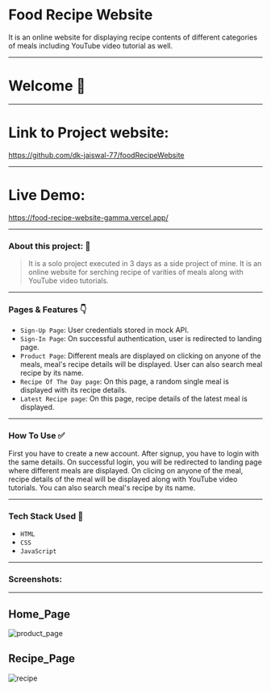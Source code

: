 # Food Recipe Website

<p>
  It is an online website for displaying recipe contents of different categories of meals including YouTube video tutorial as well. 
<p/>

---
# Welcome :wave:
---
# Link to Project website:

https://github.com/dk-jaiswal-77/foodRecipeWebsite

---

# Live Demo:

https://food-recipe-website-gamma.vercel.app/

---

### About this project: :raised_hands:

> It is a solo project executed in 3 days as a side project of mine. It is an online website for serching recipe of varities of meals along with YouTube video tutorials.

---


### Pages & Features :point_down:

- `Sign-Up Page`: User credentials stored in mock API.
- `Sign-In Page`: On successful authentication, user is redirected to landing page.
- `Product Page`: Different meals are displayed on clicking on anyone of the meals, meal's recipe details will be displayed. User can also search meal recipe by its name.
- `Recipe Of The Day page`: On this page, a random single meal is displayed with its recipe details.
- `Latest Recipe page`: On this page, recipe details of the latest meal is displayed.

---

### How To Use ✅

First you have to create a new account. After signup, you have to login with the same details. On successful login, you will be redirected to landing page where different meals are displayed. On clicing on anyone of the meal, recipe details of the meal will be displayed along with YouTube video tutorials. You can also search meal's recipe by its name.   

---

### Tech Stack Used :wrench:

- `HTML`
- `CSS`
- `JavaScript`

---

### Screenshots:
<hr/>

## Home_Page

![product_page](https://user-images.githubusercontent.com/92107053/159882513-01a1ebe5-1038-44c4-b974-f81931a758b1.png)

## Recipe_Page

![recipe](https://user-images.githubusercontent.com/92107053/159882637-d9468916-1cdc-4f7a-a6eb-5ea3b9541402.png)



